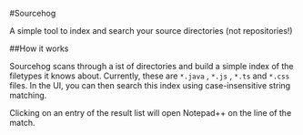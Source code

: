 #Sourcehog

A simple tool to index and search your source directories (not repositories!)

##How it works

Sourcehog scans through a ist of directories and build a simple index of the filetypes
it knows about. Currently, these are `*.java` , `*.js` , `*.ts` and `*.css` files. In the UI, 
you can then search this index using case-insensitive string matching.

Clicking on an entry of the result list will open Notepad++ on the line of the match.

